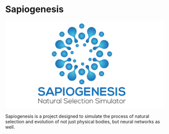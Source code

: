 ﻿# Sapiogenesis

![Logo](readme_media/splash-logo.jpg)

Sapiogenesis is a project designed to simulate the process of natural selection and evolution of not just physical bodies, but neural networks as well.
